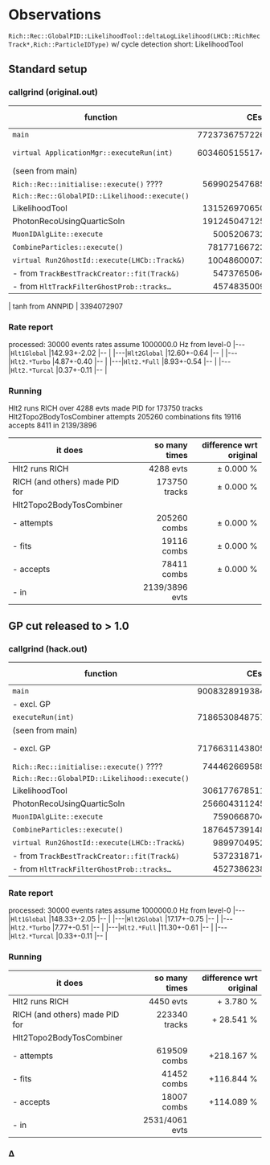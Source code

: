 # Observations

`Rich::Rec::GlobalPID::LikelihoodTool::deltaLogLikelihood(LHCb::RichRecTrack*,Rich::ParticleIDType)`
w/ cycle detection
short: LikelihoodTool

## Standard setup

### callgrind (original.out)

| function                                       |     CEst       |  % of `executeRun` |
| ---------------------------------------------- | --------------:| ------------------:|
| `main`                                         | 7723736757226  |       n/a          |
| `virtual ApplicationMgr::executeRun(int)`      | 6034605155174  |      100.000 %     |
|   (seen from main)                             |                |                    |
| `Rich::Rec::initialise::execute()` ????        |  569902547685  |                    |
| `Rich::Rec::GlobalPID::Likelihood::execute()`  |                |                    |
| LikelihoodTool                                 |  131526970650  |        2.180 %     |
| PhotonRecoUsingQuarticSoln                     |  191245047125  |        3.169 %     |
| `MuonIDAlgLite::execute`                       |    5005206732  |                    |
| `CombineParticles::execute()`                  |   78177166723  |        1.295 %     |
| `virtual Run2GhostId::execute(LHCb::Track&)`   |   10048600073  |        0.167 %     |
|   - from `TrackBestTrackCreator::fit(Track&)`  |    5473765064  |        0.091 %     |
|   - from `HltTrackFilterGhostProb::tracks…`    |    4574835009  |        0.076 %     |

| tanh from ANNPID                               |    3394072907

### Rate report

processed: 30000 events
rates assume 1000000.0 Hz from level-0
|---|`Hlt1Global`                                    |142.93+-2.02   |--             |
|---|`Hlt2Global`                                    |12.60+-0.64    |--             |
|---|`Hlt2.*Turbo`                                   |4.87+-0.40     |--             |
|---|`Hlt2.*Full`                                    |8.93+-0.54     |--             |
|---|`Hlt2.*Turcal`                                  |0.37+-0.11     |--             |


### Running

Hlt2 runs RICH over 4288 evts
made PID for 173750 tracks
Hlt2Topo2BodyTosCombiner
attempts 205260 combinations
fits 19116
accepts 8411
in 2139/3896

| it does                         |  so many times   | difference wrt original  |
| ------------------------------- | ----------------:| ------------------------:|
| Hlt2 runs RICH                  |    4288 evts     |       ±  0.000 %         |
| RICH (and others)  made PID for |   173750 tracks  |       ±  0.000 %         |
| Hlt2Topo2BodyTosCombiner        |                  |                          |
|  - attempts                     |  205260 combs    |       ±  0.000 %         |
|  - fits                         |   19116 combs    |       ±  0.000 %         |
|  - accepts                      |   78411 combs    |       ±  0.000 %         |
|  - in                           |   2139/3896 evts |                          |

## GP cut released to > 1.0

### callgrind (hack.out)

| function                                       |     CEst       |  % of `executeRun` |
| ---------------------------------------------- | --------------:| ------------------:|
| `main`                                         | 9008328919384  |       n/a          |
|   - excl. GP                                   |                |                    |
| `executeRun(int)`                              | 7186530848757  |                    |
|   (seen from main)                             |                |                    |
|   - excl. GP                                   | 7176631143805  |      100.000 %     |
| `Rich::Rec::initialise::execute()` ????        |  744462669589  |                    |
| `Rich::Rec::GlobalPID::Likelihood::execute()`  |                |                    |
| LikelihoodTool                                 |  306177678511  |        4.266 %     |
| PhotonRecoUsingQuarticSoln                     |  256604311245  |        3.576 %     |
| `MuonIDAlgLite::execute`                       |    7590668704  |                    |
| `CombineParticles::execute()`                  |  187645739148  |        2.611 %     |
| `virtual Run2GhostId::execute(LHCb::Track&)`   |    9899704952  |                    |
|   - from `TrackBestTrackCreator::fit(Track&)`  |    5372318714  |                    |
|   - from `HltTrackFilterGhostProb::tracks…`    |    4527386238  |                    |

### Rate report

processed: 30000 events
rates assume 1000000.0 Hz from level-0
|---|`Hlt1Global`                                    |148.33+-2.05   |--             |
|---|`Hlt2Global`                                    |17.17+-0.75    |--             |
|---|`Hlt2.*Turbo`                                   |7.77+-0.51     |--             |
|---|`Hlt2.*Full`                                    |11.30+-0.61    |--             |
|---|`Hlt2.*Turcal`                                  |0.33+-0.11     |--             |

### Running

| it does                         |  so many times   | difference wrt original  |
| ------------------------------- | ----------------:| ------------------------:|
| Hlt2 runs RICH                  |    4450 evts     |       +  3.780 %         |
| RICH (and others)  made PID for |   223340 tracks  |       + 28.541 %         |
| Hlt2Topo2BodyTosCombiner        |                  |                          |
|  - attempts                     |  619509 combs    |       +218.167 %         |
|  - fits                         |   41452 combs    |       +116.844 %         |
|  - accepts                      |   18007 combs    |       +114.089 %         |
|  - in                           |   2531/4061 evts |                          |



### Δ
